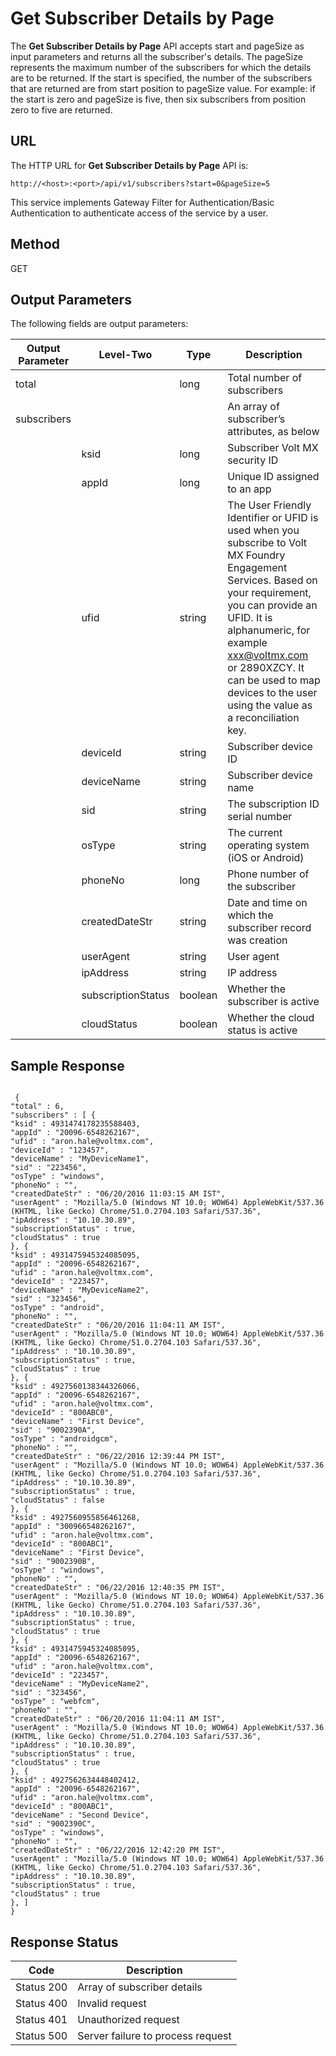 
# Get Subscriber Details by Page

The **Get Subscriber Details by Page** API accepts start and pageSize as input parameters and returns all the subscriber's details. The pageSize represents the maximum number of the subscribers for which the details are to be returned. If the start is specified, the number of the subscribers that are returned are from start position to pageSize value. For example: if the start is zero and pageSize is five, then six subscribers from position zero to five are returned.

## URL

The HTTP URL for **Get Subscriber Details by Page** API is:

```
http://<host>:<port>/api/v1/subscribers?start=0&pageSize=5
```

This service implements Gateway Filter for Authentication/Basic Authentication to authenticate access of the service by a user.

## Method

GET

## Output Parameters

The following fields are output parameters:

| Output Parameter | Level-Two          | Type    | Description                                                                                                                                                                                                                                                                                                |
| ---------------- | ------------------ | ------- | ---------------------------------------------------------------------------------------------------------------------------------------------------------------------------------------------------------------------------------------------------------------------------------------------------------- |
| total            |                    | long    | Total number of subscribers                                                                                                                                                                                                                                                                                |
| subscribers      |                    |         | An array of subscriber’s attributes, as below                                                                                                                                                                                                                                                              |
|                  | ksid               | long    | Subscriber Volt MX security ID                                                                                                                                                                                                                                                                             |
|                  | appId              | long    | Unique ID assigned to an app                                                                                                                                                                                                                                                                               |
|                  | ufid               | string  | The User Friendly Identifier or UFID is used when you subscribe to Volt MX Foundry Engagement Services. Based on your requirement, you can provide an UFID. It is alphanumeric, for example xxx@voltmx.com or 2890XZCY. It can be used to map devices to the user using the value as a reconciliation key. |
|                  | deviceId           | string  | Subscriber device ID                                                                                                                                                                                                                                                                                       |
|                  | deviceName         | string  | Subscriber device name                                                                                                                                                                                                                                                                                     |
|                  | sid                | string  | The subscription ID serial number                                                                                                                                                                                                                                                                          |
|                  | osType             | string  | The current operating system (iOS or Android)                                                                                                                                                                                                                                                              |
|                  | phoneNo            | long    | Phone number of the subscriber                                                                                                                                                                                                                                                                             |
|                  | createdDateStr     | string  | Date and time on which the subscriber record was creation                                                                                                                                                                                                                                                  |
|                  | userAgent          | string  | User agent                                                                                                                                                                                                                                                                                                 |
|                  | ipAddress          | string  | IP address                                                                                                                                                                                                                                                                                                 |
|                  | subscriptionStatus | boolean | Whether the subscriber is active                                                                                                                                                                                                                                                                           |
|                  | cloudStatus        | boolean | Whether the cloud status is active                                                                                                                                                                                                                                                                         |

## Sample Response

```
  
 {
"total" : 6,
"subscribers" : [ {
"ksid" : 4931474178235588403,
"appId" : "20096-6548262167",
"ufid" : "aron.hale@voltmx.com",
"deviceId" : "123457",
"deviceName" : "MyDeviceName1",
"sid" : "223456",
"osType" : "windows",
"phoneNo" : "",
"createdDateStr" : "06/20/2016 11:03:15 AM IST",
"userAgent" : "Mozilla/5.0 (Windows NT 10.0; WOW64) AppleWebKit/537.36 (KHTML, like Gecko) Chrome/51.0.2704.103 Safari/537.36",
"ipAddress" : "10.10.30.89",
"subscriptionStatus" : true,
"cloudStatus" : true
}, {
"ksid" : 4931475945324085095,
"appId" : "20096-6548262167",
"ufid" : "aron.hale@voltmx.com",
"deviceId" : "223457",
"deviceName" : "MyDeviceName2",
"sid" : "323456",
"osType" : "android",
"phoneNo" : "",
"createdDateStr" : "06/20/2016 11:04:11 AM IST",
"userAgent" : "Mozilla/5.0 (Windows NT 10.0; WOW64) AppleWebKit/537.36 (KHTML, like Gecko) Chrome/51.0.2704.103 Safari/537.36",
"ipAddress" : "10.10.30.89",
"subscriptionStatus" : true,
"cloudStatus" : true
}, {
"ksid" : 4927560138344326066,
"appId" : "20096-6548262167",
"ufid" : "aron.hale@voltmx.com",
"deviceId" : "800ABC0",
"deviceName" : "First Device",
"sid" : "9002390A",
"osType" : "androidgcm",
"phoneNo" : "",
"createdDateStr" : "06/22/2016 12:39:44 PM IST",
"userAgent" : "Mozilla/5.0 (Windows NT 10.0; WOW64) AppleWebKit/537.36 (KHTML, like Gecko) Chrome/51.0.2704.103 Safari/537.36",
"ipAddress" : "10.10.30.89",
"subscriptionStatus" : true,
"cloudStatus" : false
}, {
"ksid" : 4927560955856461268,
"appId" : "300966548262167",
"ufid" : "aron.hale@voltmx.com",
"deviceId" : "800ABC1",
"deviceName" : "First Device",
"sid" : "9002390B",
"osType" : "windows",
"phoneNo" : "",
"createdDateStr" : "06/22/2016 12:40:35 PM IST",
"userAgent" : "Mozilla/5.0 (Windows NT 10.0; WOW64) AppleWebKit/537.36 (KHTML, like Gecko) Chrome/51.0.2704.103 Safari/537.36",
"ipAddress" : "10.10.30.89",
"subscriptionStatus" : true,
"cloudStatus" : true
}, {
"ksid" : 4931475945324085095,
"appId" : "20096-6548262167",
"ufid" : "aron.hale@voltmx.com",
"deviceId" : "223457",
"deviceName" : "MyDeviceName2",
"sid" : "323456",
"osType" : "webfcm",
"phoneNo" : "",
"createdDateStr" : "06/20/2016 11:04:11 AM IST",
"userAgent" : "Mozilla/5.0 (Windows NT 10.0; WOW64) AppleWebKit/537.36 (KHTML, like Gecko) Chrome/51.0.2704.103 Safari/537.36",
"ipAddress" : "10.10.30.89",
"subscriptionStatus" : true,
"cloudStatus" : true
}, {
"ksid" : 4927562634448402412,
"appId" : "20096-6548262167",
"ufid" : "aron.hale@voltmx.com",
"deviceId" : "800ABC1",
"deviceName" : "Second Device",
"sid" : "9002390C",
"osType" : "windows",
"phoneNo" : "",
"createdDateStr" : "06/22/2016 12:42:20 PM IST",
"userAgent" : "Mozilla/5.0 (Windows NT 10.0; WOW64) AppleWebKit/537.36 (KHTML, like Gecko) Chrome/51.0.2704.103 Safari/537.36",
"ipAddress" : "10.10.30.89",
"subscriptionStatus" : true,
"cloudStatus" : true
}, ]
}
```

## Response Status

| Code       | Description                       |
| ---------- | --------------------------------- |
| Status 200 | Array of subscriber details       |
| Status 400 | Invalid request                   |
| Status 401 | Unauthorized request              |
| Status 500 | Server failure to process request |
